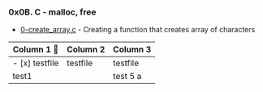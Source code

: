 ### 0x0B. C - malloc, free
- [0-create_array.c](./0-create_array.c) - Creating a function that creates array of characters

|Column 1 📀	|Column 2	|Column 3	|
|---------------|---------------|---------------|
|- [x] testfile	|testfile	|testfile	|
|test1|		|test 5 a	|test8 and the	|
